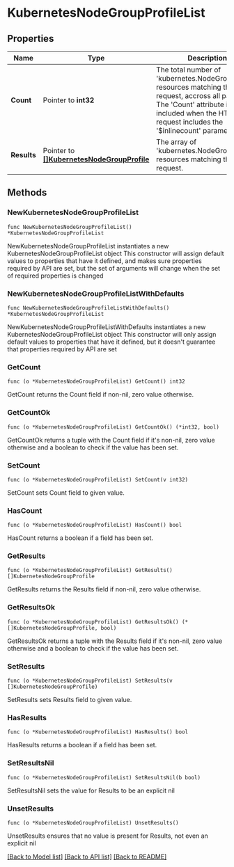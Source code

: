 # KubernetesNodeGroupProfileList

## Properties

Name | Type | Description | Notes
------------ | ------------- | ------------- | -------------
**Count** | Pointer to **int32** | The total number of &#39;kubernetes.NodeGroupProfile&#39; resources matching the request, accross all pages. The &#39;Count&#39; attribute is included when the HTTP GET request includes the &#39;$inlinecount&#39; parameter. | [optional] 
**Results** | Pointer to [**[]KubernetesNodeGroupProfile**](kubernetes.NodeGroupProfile.md) | The array of &#39;kubernetes.NodeGroupProfile&#39; resources matching the request. | [optional] 

## Methods

### NewKubernetesNodeGroupProfileList

`func NewKubernetesNodeGroupProfileList() *KubernetesNodeGroupProfileList`

NewKubernetesNodeGroupProfileList instantiates a new KubernetesNodeGroupProfileList object
This constructor will assign default values to properties that have it defined,
and makes sure properties required by API are set, but the set of arguments
will change when the set of required properties is changed

### NewKubernetesNodeGroupProfileListWithDefaults

`func NewKubernetesNodeGroupProfileListWithDefaults() *KubernetesNodeGroupProfileList`

NewKubernetesNodeGroupProfileListWithDefaults instantiates a new KubernetesNodeGroupProfileList object
This constructor will only assign default values to properties that have it defined,
but it doesn't guarantee that properties required by API are set

### GetCount

`func (o *KubernetesNodeGroupProfileList) GetCount() int32`

GetCount returns the Count field if non-nil, zero value otherwise.

### GetCountOk

`func (o *KubernetesNodeGroupProfileList) GetCountOk() (*int32, bool)`

GetCountOk returns a tuple with the Count field if it's non-nil, zero value otherwise
and a boolean to check if the value has been set.

### SetCount

`func (o *KubernetesNodeGroupProfileList) SetCount(v int32)`

SetCount sets Count field to given value.

### HasCount

`func (o *KubernetesNodeGroupProfileList) HasCount() bool`

HasCount returns a boolean if a field has been set.

### GetResults

`func (o *KubernetesNodeGroupProfileList) GetResults() []KubernetesNodeGroupProfile`

GetResults returns the Results field if non-nil, zero value otherwise.

### GetResultsOk

`func (o *KubernetesNodeGroupProfileList) GetResultsOk() (*[]KubernetesNodeGroupProfile, bool)`

GetResultsOk returns a tuple with the Results field if it's non-nil, zero value otherwise
and a boolean to check if the value has been set.

### SetResults

`func (o *KubernetesNodeGroupProfileList) SetResults(v []KubernetesNodeGroupProfile)`

SetResults sets Results field to given value.

### HasResults

`func (o *KubernetesNodeGroupProfileList) HasResults() bool`

HasResults returns a boolean if a field has been set.

### SetResultsNil

`func (o *KubernetesNodeGroupProfileList) SetResultsNil(b bool)`

 SetResultsNil sets the value for Results to be an explicit nil

### UnsetResults
`func (o *KubernetesNodeGroupProfileList) UnsetResults()`

UnsetResults ensures that no value is present for Results, not even an explicit nil

[[Back to Model list]](../README.md#documentation-for-models) [[Back to API list]](../README.md#documentation-for-api-endpoints) [[Back to README]](../README.md)


